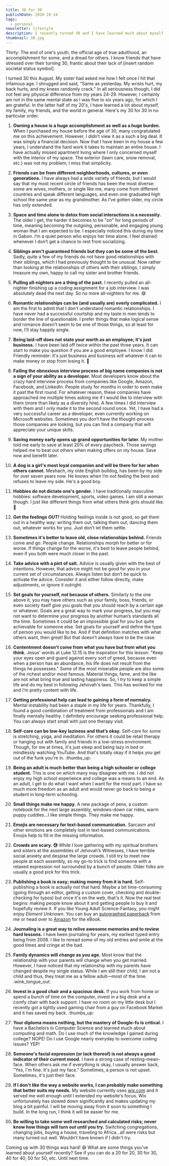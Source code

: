 ```yaml
---
title: 30 for 30
publishDate: 2020-10-14
tags:
  - personal
newsletter: lifestyle
description: I recently turned 30 and I have learned much about myself in the last few years. Here are 30 things for 30 years.
thumbnail: 30.jpg
---
```


Thirty: The end of one's youth, the official age of true adulthood, an accomplishment for some, and a dread for others. I know friends that have stressed over their turning 30, frantic about their lack of [insert random societal status symbol].

I turned 30 this August. My sister had asked me how I felt once I hit that infamous age. I shrugged and said, "Same as yesterday. My wrists hurt, my back hurts, and my knees randomly crack." In all seriousness though, I did not feel any physical difference from my years 24-29. However, I certainly am not in the same mental state as I was five to six years ago, for which I am grateful. In the latter half of my 20's, I have learned a lot about myself, my family, my friends, and the world in general. Here's my 30 for 30 in no particular order.

1. **Owning a house is a huge accomplishment as well as a huge burden.** When I purchased my house before the age of 30, many congratulated me on this achievement. However, I didn’t view it as a such a big deal. It was simply a financial decision. Now that I have been in my house a few years, I understand the hard work it takes to maintain an entire house. I have actually missed apartment living where I only concerned myself with the interior of my space. The exterior (lawn care, snow removal, etc.) was not my problem; I miss that simplicity.

1. **Friends can be from different neighborhoods, cultures, or even generations.** I have always had a wide variety of friends, but I would say that my most recent circle of friends has been the most diverse: some are wives, mothers, or single like me, many come from different countries and speak different languages, and even one graduated high school the same year as my grandmother. As I’ve gotten older, my circle has only extended.

1. **Space and time alone to detox from social interactions is a necessity.** The older I get, the harder it becomes to be "on" for long periods of time, meaning becoming the outgoing, personable, and engaging young woman that I am expected to be. I especially noticed this during my time in Gabon. I’m a quiet person who enjoys her time alone. I feel drained whenever I don’t get a chance to rest from socializing.

1. **Siblings aren't guaranteed friends but they can be some of the best.** Sadly, quite a few of my friends do not have good relationships with their siblings, which I had previously thought to be unusual. Now rather than looking at the relationships of others with their siblings, I simply treasure my own, happy to call my sister and brother friends.

1. **Pulling all-nighters are a thing of the past.** I recently pulled an all-nighter finishing up a coding assignment for a job interview. I was absolutely dead the next day. So no more all-nighters for me. :sweat_smile:

1. **Romantic relationships can be (and usually are) overly complicated.** I am the first to admit that I don't understand romantic relationships. I have never had a successful courtship and my taste in men tends to border the line of questionable. I prefer things that make logical sense and romance doesn’t seem to be one of those things, so at least for now, I’ll stay happily single.

1. **Being laid-off does not state your worth as an employee; it's just business.** I have been laid off twice within the past three years. It can start to make you question if you are a good employee. I know I did. Friendly reminder: it's just business and business will whatever it can to make money or stop from losing it. :shrug:

1. **Failing the obnoxious interview process of big name companies is not a sign of your ability as a developer.** Most developers know about the crazy hard interview process from companies like Google, Amazon, Facebook, and LinkedIn. People study for months in order to even make it past the first round. For whatever reason, these companies have approached me multiple times asking me if I would like to interview with them (more than likely as a diversity hire). A few times I did interview with them and I only made it to the second round once. Yet, I have had a very successful career as a developer, even currently working on Microsoft websites. Sometimes you don’t have the thought-process those companies are looking, but you can find a company that will appreciate your unique skills.

1. **Saving money early opens up grand opportunities for later.** My mother told me early to save at least 20% of every paycheck. Those savings helped me to beat out others when making offers on my house. Save now and benefit later.

1. **A dog is a girl's most loyal companion and will be there for her when others cannot.** Meshach, my olde English bulldog, has been by my side for over seven years now. He knows when I’m not feeling the best and refuses to leave my side. He's a good boy.

1. **Hobbies do not dictate one's gender.** I have traditionally masculine hobbies: software development, sports, video games. I am still a woman though. I just like different things from what others think girls should like. :shrug:

1. **Get the feelings _OUT!_** Holding feelings inside is not good, so get them out in a healthy way: writing them out, talking them out, dancing them out, whatever works for you. Just don’t let them settle.

1. **Sometimes it's better to leave old, close relationships behind.** Friends come and go. People change. Relationships morph for better or for worse. If things change for the worse, it's best to leave people behind, even if you both were much closer in the past.

1. **Take advice with a pint of salt.** Advice is usually given with the best of intentions. However, that advice might not be good for you in your current set of circumstances. Always listen but don’t be quick to activate the advice. Consider it and either follow directly, make adjustments, or ignore it outright.

1. **Set goals for yourself, not because of others.** Similarly to the one above it, you may have others such as your family, boss, friends, or even society itself give you goals that you should reach by a certain age or whatever. Goals are a great way to mark your progress, but you may not want to determine your progress by another human’s standards all the time. Sometimes it could be an impossible goal for you but quite achievable for someone else. Set goals for yourself and define the type of person you would like to be. And if that definition matches with what others want, then great! But that doesn’t always have to be the case.

1. **Contentment doesn't come from what you have but from what you think.** Jesus' words at Luke 12:15 is the inspiration for this lesson: "Keep your eyes open and guard against every sort of greed, because even when a person has an abundance, his life does not result from the things he possesses." Some of the most miserable people are also some of the richest and/or most famous. Material things, fame, and the like are not what bring true and lasting happiness. So, I try to keep a simple life and do my best in following Jehovah's laws. This has worked for me and I’m pretty content with life.

1. **Getting professional help can lead to gaining a form of normalcy.** Mental instability had been a staple in my life for years. Thankfully, I found a good combination of treatment from professionals and I am finally mentally healthy. I definitely encourage seeking professional help. You can always start small with just one therapy visit.

1. **Self-care can be low-key laziness and that’s okay.** Self-care for some is stretching, yoga, and meditation. For others it could be retail therapy or hanging out with family and friends in a low-stress environment. Though, for me at times, it's just sleep and being lazy in bed or mindlessly watching YouTube. And that's totally okay if it helps you get out of the funk you're in. :thumbs_up:

1. **Being an adult is much better than being a high schooler or college student.** This is one on which many may disagree with me. I did not enjoy my high school experience and college was a means to an end. As an adult, I get to do what I want when I want for the most part. I have so much more freedom as an adult and would never go back to being a student in long-term schooling.

1. **Small things make me happy.** A new package of pens, a custom notebook for the next large assembly, windows-down car rides, warm puppy cuddles...I like simple things. They make me happy.

1. **Emojis are necessary for text-based communication.** Sarcasm and other emotions are completely lost in text-based communications. Emojis help to fill in the missing information.

1. **Crowds are scary. :sweat:** While I love gathering with my spiritual brothers and sisters at the assemblies of Jehovah’s Witnesses, I have terrible social anxiety and despise the large crowds. I still try to meet new people at each assembly, so my go-to trick is find someone with a relaxed expression not surrounded by a bunch of people. Older folks are usually a good pick for this trick.

1. **Publishing a book is easy; making money from it is hard.** Self-publishing a book is actually not that hard. Maybe a bit time-consuming (going through an editor, getting a custom cover, checking and double-checking for typos) but once it's on the web, that's it. Now the real test begins: making people know about it and getting people to buy it and hopefully review it. If you like Young Adult Science-Fantasy, you might enjoy _Element Unknown_. You can buy an [autographed paperback](/book/element-unknown) from me or head over to [Amazon](http://amzn.to/2vSpcxR) for the eBook.

1. **Journaling is a great way to relive awesome memories and to review hard lessons.** I have been journaling for years, my earliest typed entry being from 2008. I like to reread some of my old entries and smile at the good times and cringe at the bad.

1. **Family dynamics will change as you age.** Most know that the relationship with your parents will change when you get married. However, I have noticed that my relationship with my parents have changed despite my single status. While I am still their child, I am not a child and thus, they treat me as a fellow adult—most of the time. :wink_tongue_out:

1. **Invest in a good chair and a spacious desk.** If you work from home or spend a bunch of time on the computer, invest in a big desk and a comfy chair with back support. I have no room on my little desk but I recently got a lightly used gaming chair from a guy on Facebook Market and it has saved my back. :thumbs_up:

1. **Your diploma means nothing, but the mastery of Google-fu is critical.** I have a Bachelors in Computer Science and learned much about computing and math. Do I use much of the knowledge I gained during college? NOPE! Do I use Google nearly everyday to overcome coding issues? YEP!

1. **Someone's facial expression (or lack thereof) is not always a good indicator of their current mood.** I have a strong case of resting-mean-face. When others ask me if everything is okay, I usually answer back, "Yes, I'm fine. It's just my face." Sometimes, a person is not upset. Sometimes, it's just their face.

1. **If I don't like the way a website works, I can probably make something that better suits my needs.** My website currently uses [wix.com](https://www.wix.com) and it served me well enough until I extended my website's focus. Wix unfortunately has slowed down significantly and makes updating my blog a bit painful. I will be moving away from it soon to something I build. In the long run, I think it will be easier for me.

1. **Be willing to take some well researched and calculated risks; never know how things will turn out until you try.** Switching congregations, changing jobs, buying a house, traveling to Africa...all were risks but many turned out well. Wouldn’t have known if I didn't try.

Coming up with 30 things was hard! :sweat_smile: What are some things you've learned about yourself recently? See if you can do a 20 for 20, 30 for 30, 40 for 40, 50 for 50, etc. Until next time.
